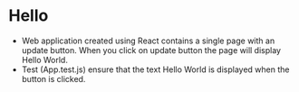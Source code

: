 # Hello
- Web application created using React contains a single page with an update button. When you click on update button the page will display Hello World.
- Test (App.test.js) ensure that the text Hello World is displayed when the button is clicked.
